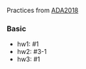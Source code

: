 Practices from [ADA2018](https://www.csie.ntu.edu.tw/~yvchen/f107-ada/)

### Basic
* hw1: #1  
* hw2: #3-1  
* hw3: #1  

